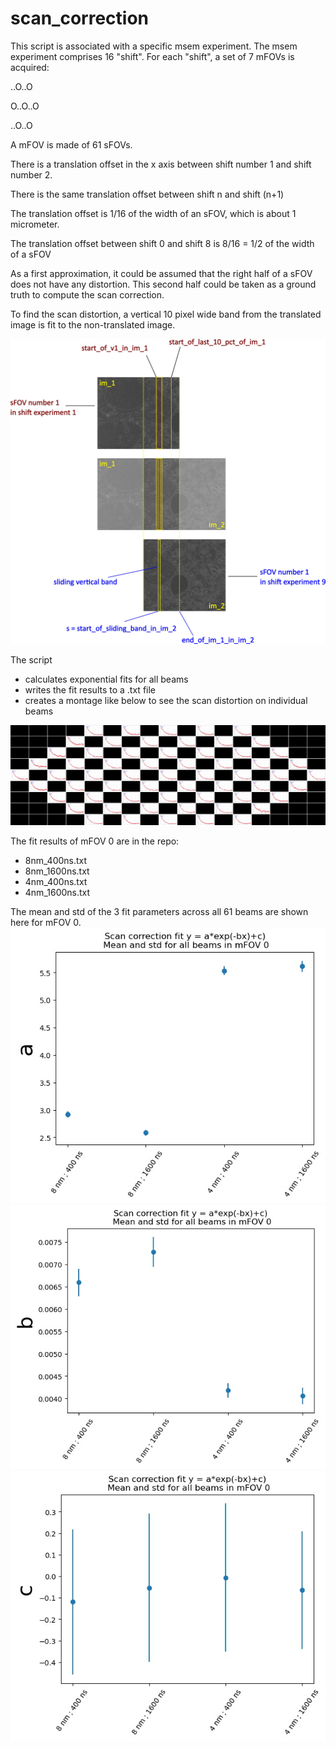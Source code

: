 # scan_correction

This script is associated with a specific msem experiment.
The msem experiment comprises 16 "shift".
For each "shift", a set of 7 mFOVs is acquired:

..O..O
  
O..O..O

..O..O
  
A mFOV is made of 61 sFOVs.

There is a translation offset in the x axis between shift number 1 and shift number 2.

There is the same translation offset between shift n and shift (n+1)

The translation offset is 1/16 of the width of an sFOV, which is about 1 micrometer.

The translation offset between shift 0 and shift 8 is 8/16 = 1/2 of the width of a sFOV

As a first approximation, it could be assumed that the right half of a sFOV
does not have any distortion. This second half could be taken as a ground truth
to compute the scan correction.

To find the scan distortion, a vertical 10 pixel wide band from the translated image
is fit to the non-translated image.

![Naming convention](scan_correction_naming.jpg?raw=true "Naming convention")

The script 
- calculates exponential fits for all beams
- writes the fit results to a .txt file
- creates a montage like below to see the scan distortion on individual beams

![Scan distortions](example_scan_distortion.jpg?raw=true "Scan distortions")


The fit results of mFOV 0 are in the repo:
- 8nm_400ns.txt
- 8nm_1600ns.txt
- 4nm_400ns.txt
- 4nm_1600ns.txt

The mean and std of the 3 fit parameters across all 61 beams are shown here for mFOV 0.
![a](a.jpg?raw=true "a")
![b](b.jpg?raw=true "b")
![b](c.jpg?raw=true "c")


